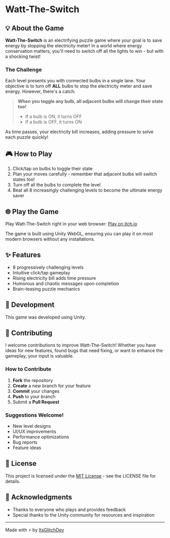 # Watt-The-Switch


## 💡 About the Game

**Watt-The-Switch** is an electrifying puzzle game where your goal is to save energy by stopping the electricity meter! In a world where energy conservation matters, you'll need to switch off all the lights to win - but with a shocking twist!

### The Challenge

Each level presents you with connected bulbs in a single lane. Your objective is to turn off **ALL** bulbs to stop the electricity meter and save energy. However, there's a catch:

> **When you toggle any bulb, all adjacent bulbs will change their state too!**
> - If a bulb is ON, it turns OFF
> - If a bulb is OFF, it turns ON

As time passes, your electricity bill increases, adding pressure to solve each puzzle quickly!

## 🎮 How to Play

1. Click/tap on bulbs to toggle their state
2. Plan your moves carefully - remember that adjacent bulbs will switch states too!
3. Turn off all the bulbs to complete the level
4. Beat all 8 increasingly challenging levels to become the ultimate energy saver

## 🌐 Play the Game

Play Watt-The-Switch right in your web browser:
[Play on itch.io](https://your-itch-link-here)

The game is built using Unity WebGL, ensuring you can play it on most modern browsers without any installations.

## ✨ Features

- 8 progressively challenging levels
- Intuitive click/tap gameplay
- Rising electricity bill adds time pressure
- Humorous and chaotic messages upon completion
- Brain-teasing puzzle mechanics


## 🔧 Development

This game was developed using Unity.

## 🤝 Contributing

I welcome contributions to improve Watt-The-Switch! Whether you have ideas for new features, found bugs that need fixing, or want to enhance the gameplay, your input is valuable.

### How to Contribute

1. **Fork** the repository
2. **Create** a new branch for your feature
3. **Commit** your changes
4. **Push** to your branch
5. Submit a **Pull Request**

### Suggestions Welcome!

- New level designs
- UI/UX improvements
- Performance optimizations
- Bug reports
- Feature ideas

## 📜 License

This project is licensed under the [MIT License](LICENSE) - see the LICENSE file for details.

## 🙏 Acknowledgments

- Thanks to everyone who plays and provides feedback
- Special thanks to the Unity community for resources and inspiration

---

Made with ⚡ by [ItsGlitchDev](https://github.com/ItsGlitchDev)
